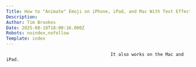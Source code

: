 ```yaml
---
Title: How to "Animate" Emoji on iPhone, iPad, and Mac With Text Effects
Description: 
Author: Tim Brookes
Date: 2025-08-18T18:00:16.000Z
Robots: noindex,nofollow
Template: index
---
```


                                            It also works on the Mac and iPad.
                                        